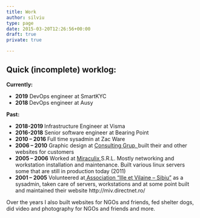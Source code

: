 ```yaml
---
title: Work
author: silviu
type: page
date: 2015-03-20T12:26:56+00:00
draft: true
private: true

---
```

<div class="content">
  <h2>
    Quick (incomplete) worklog:
  </h2>
  
  <p>
    <strong>Currently:</strong>
  </p>
  
  <ul>
    <li>
      <strong>2019</strong> DevOps engineer at SmartKYC
    </li>
    <li>
      <strong>2018 </strong>DevOps engineer at Ausy
    </li>
  </ul>
  
  <p>
    <strong>Past:</strong>
  </p>
  
  <ul>
    <li>
      <strong>2018-2019 </strong>Infrastructure Engineer at Visma
    </li>
    <li>
      <strong>2016-2018</strong> Senior software engineer at Bearing Point
    </li>
    <li>
      <strong>2010 &#8211; 2016 </strong>Full time sysadmin at Zac Ware
    </li>
    <li>
      <strong>2006 &#8211; 2010</strong> Graphic design at <a href="http://www.cgprint.ro/">Consulting Grup, </a>built their and other websites for customers
    </li>
    <li>
      <strong>2005 &#8211; 2006</strong> Worked at <a href="http://www.miraculix.ro/" target="_blank" rel="noopener noreferrer">Miraculix </a>S.R.L. Mostly networking and workstation installation and maintenance. Built various linux servers some that are still in production today (2011)
    </li>
    <li>
      <strong>2001 &#8211; 2005</strong> Volunteered at<a href="http://apivs.ro/index.php" target="_blank" rel="noopener noreferrer"> Association “Ille et Vilaine – Sibiu”</a> as a sysadmin, taken care of servers, workstations and at some point built and maintained their website http://miv.directnet.ro/
    </li>
  </ul>
  
  <p>
    Over the years I also built websites for NGOs and friends, fed shelter dogs, did video and photography for NGOs and friends and more.
  </p>
</div>

<div class="content">
</div>

<div class="content">
</div>